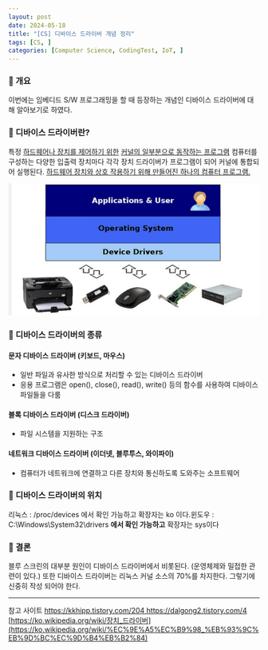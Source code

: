 ```yaml
---
layout: post
date: 2024-05-18
title: "[CS] 디바이스 드라이버 개념 정리"
tags: [CS, ]
categories: [Computer Science, CodingTest, IoT, ]
---
```




### 🐣 개요


이번에는 임베디드 S/W 프로그래밍을 할 때 등장하는 개념인 디바이스 드라이버에 대해 알아보기로 하였다.



### 🐣 디바이스 드라이버란?


특정 <u>하드웨어나 장치를 제어하기 위한</u> <u>커널의 일부분으로 동작하는 프로그램</u>
컴퓨터를 구성하는 다양한 입출력 장치마다 각각 장치 드라이버가 프로그램이 되어 커널에 통합되어 실행된다.
<u>하드웨어 장치와 상호 작용하기 위해 만들어진 하나의 컴퓨터 프로그램.</u>


![0](/assets/img/2024-05-18-[CS]-디바이스-드라이버-개념-정리.md/0.png)



### 🐣 디바이스 드라이버의 종류



#### 문자 디바이스 드라이버 (키보드, 마우스)

- 일반 파일과 유사한 방식으로 처리할 수 있는 디바이스 드라이버
- 응용 프로그램은 open(), close(), read(), write() 등의 함수를 사용하여 디바이스 파일들을 다룸


#### 블록 디바이스 드라이버 (디스크 드라이버)

- 파일 시스템을 지원하는 구조


#### 네트워크 디바이스 드라이버 (이더넷, 블루투스, 와이파이)

- 컴퓨터가 네트워크에 연결하고 다른 장치와 통신하도록 도와주는 소프트웨어


### 🐣 디바이스 드라이버의 위치


리눅스 : /proc/devices 에서 확인 가능하고 확장자는 ko 이다.윈도우 : C:\Windows\System32\drivers **에서 확인 가능하고** 확장자는 sys이다



### 🐣 결론


블루 스크린의 대부분 원인이 디바이스 드라이버에서 비롯된다. (운영체제와 밀접한 관련이 있다.)
또한 디바이스 드라이버는 리눅스 커널 소스의 70%를 차지한다.
그렇기에 신중히 작성 되어야 한다.


---


참고 사이트
[https://kkhipp.tistory.com/204
](https://kkhipp.tistory.com/204)[https://dalgong2.tistory.com/4
](https://dalgong2.tistory.com/4)[https://ko.wikipedia.org/wiki/장치_드라이버](https://ko.wikipedia.org/wiki/%EC%9E%A5%EC%B9%98_%EB%93%9C%EB%9D%BC%EC%9D%B4%EB%B2%84)

